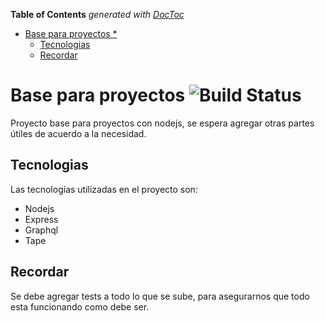 <!-- START doctoc generated TOC please keep comment here to allow auto update -->
<!-- DON'T EDIT THIS SECTION, INSTEAD RE-RUN doctoc TO UPDATE -->
**Table of Contents**  *generated with [DocToc](https://github.com/thlorenz/doctoc)*

- [Base para proyectos *](#base-para-proyectos-)
  - [Tecnologias](#tecnologias)
  - [Recordar](#recordar)

<!-- END doctoc generated TOC please keep comment here to allow auto update -->

# Base para proyectos ![Build Status](https://circleci.com/gh/feardarkness/node-graphql-starter.svg?style=shield&circle-token=04418a38f418c95ff35334b00a8197dbcb9234e5)

Proyecto base para proyectos con nodejs, se espera agregar otras partes útiles de acuerdo a la necesidad.

## Tecnologias

Las tecnologías utilizadas en el proyecto son:

- Nodejs
- Express
- Graphql
- Tape

## Recordar

Se debe agregar tests a todo lo que se sube, para asegurarnos que todo esta funcionando como debe ser.